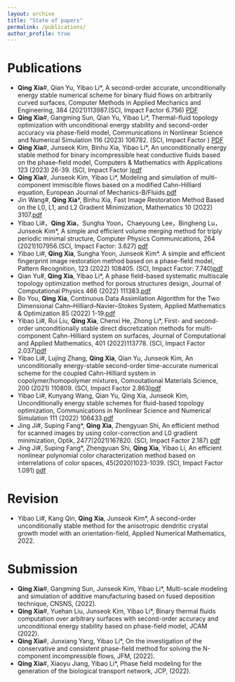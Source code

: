 ```yaml
---
layout: archive
title: "State of papers"
permalink: /publications/
author_profile: true
---
```


Publications
=======
+ **Qing Xia**#, Qian Yu, Yibao Li*, A second-order accurate, unconditionally energy stable numerical scheme for binary fluid flows on arbitrarily curved surfaces,  Computer Methods in Applied Mechanics and Engineering, 384 (2021)113987.(SCI, Impact Factor 6.756) [PDF](https://riedel12315.github.io/qingxia1.github.io/files/paper3.pdf)
+ **Qing Xia**#, Gangming Sun, Qian Yu, Yibao Li*, Thermal-fluid topology optimization with unconditional energy stability and second-order accuracy via phase-field model, Communications in Nonlinear Science and Numerical Simulation 116 (2023) 106782. (SCI, Impact Factor ) [PDF](https://riedel12315.github.io/qingxia1.github.io/files/paper12.pdf)
+ **Qing Xia**#, Junseok Kim, Binhu Xia, Yibao Li*, An unconditionally energy stable method for binary incompressible heat conductive fluids based on the phase–field model, Computers & Mathematics with Applications 123 (2023) 26-39. (SCI, Impact Factor )[pdf](https://riedel12315.github.io/qingxia1.github.io/files/paper13.pdf)
+ **Qing Xia**#, Junseok Kim, Yibao Li*, Modeling and simulation of multi-component immiscible flows based on a modified Cahn-Hilliard equation, European Journal of Mechanics-B/Fluids.[pdf](https://riedel12315.github.io/qingxia1.github.io/files/paper10.pdf)
+ Jin Wang#, **Qing Xia***, Binhu Xia, Fast Image Restoration Method Based on the L0, L1, and L2 Gradient Minimization, Mathematics 10 (2022) 3107.[pdf](https://riedel12315.github.io/qingxia1.github.io/files/paper14.pdf)
+ Yibao Li#，**Qing Xia**，Sungha Yoon，Chaeyoung Lee，Bingheng Lu，Junseok Kim*, A simple and efficient volume merging method for triply periodic minimal structure,   Computer Physics Communications, 264  (2021)107956.(SCI, Impact Factor: 3.627)  [pdf](https://riedel12315.github.io/qingxia1.github.io/files/paper2.pdf) 
+ Yibao Li#, **Qing Xia**, Sungha Yoon, Junseok Kim*. A simple and efficient fingerprint image restoration method based on a phase-field model,  Pattern Recognition, 123 (2022) 108405.  (SCI, Impact Factor: 7.740)[pdf](https://riedel12315.github.io/qingxia1.github.io/files/paper7.pdf)
+ Qian Yu#, **Qing Xia**, Yibao Li*, A phase field-based systematic multiscale topology optimization method for porous structures design, Journal of Computational Physics 466 (2022) 111383.[pdf](https://riedel12315.github.io/qingxia1.github.io/files/paper11.pdf)
+ Bo You, **Qing Xia**, Continuous Data Assimilation Algorithm for the Two Dimensional Cahn–Hilliard–Navier–Stokes System, Applied Mathematics & Optimization 85 (2022) 1-19.[pdf](https://riedel12315.github.io/qingxia1.github.io/files/paper9.pdf)
+ Yibao Li#, Rui Liu, **Qing Xia**, Chenxi He, Zhong Li*, First- and second-order unconditionally stable direct discretization methods for multi-component Cahn-Hilliard system on surfaces, Journal of Computational and Applied Mathematics, 401  (2022)113778.   (SCI, Impact Factor 2.037)[pdf](https://riedel12315.github.io/qingxia1.github.io/files/paper4.pdf)
+ Yibao Li#, Lujing Zhang, **Qing Xia**, Qian Yu, Junseok Kim, An unconditionally energy-stable second-order time-accurate numerical scheme for the coupled Cahn-Hilliard system in copolymer/homopolymer mixtures, Comoutational Materials Science,  200 (2021) 110809.  (SCI, Impact Factor 2.863)[pdf](https://riedel12315.github.io/qingxia1.github.io/files/paper6.pdf) 
+ Yibao Li#, Kunyang Wang, Qian Yu, Qing Xia, Junseok Kim, Unconditionally energy stable schemes for fluid-based topology optimization, Communications in Nonlinear Science and Numerical Simulation 111 (2022) 106433.[pdf](https://riedel12315.github.io/qingxia1.github.io/files/paper8.pdf)
+ Jing Ji#, Suping Fang*, **Qing Xia**, Zhengyuan Shi, An efficient method for scanned images by using color-correction and L0 gradient minimization, Optik, 2477(2021)167820. (SCI, Impact Factor 2.187) [pdf](https://riedel12315.github.io/qingxia1.github.io/files/paper5.pdf)
+ Jing Ji#, Suping Fang*, Zhengyuan Shi, **Qing Xia**, Yibao Li, An efficient nonlinear polynomial color characterization method based on interrelations of color spaces, 45(2020)1023-1039. (SCI, Impact Factor 1.091)  [pdf](https://riedel12315.github.io/qingxia1.github.io/files/paper1.pdf)

Revision
======
+ Yibao Li#, Kang Qin, **Qing Xia**, Junseok Kim*, A second-order unconditionally stable method for the anisotropic dendritic crystal growth model with an orientation-field, Applied Numerical Mathematics, 2022.

Submission
=====
+ **Qing Xia**#, Gangming Sun, Junseok Kim, Yibao Li*, Multi-scale modeling and simulation of additive manufacturing based on fused deposition technique, CNSNS, (2022).
+ **Qing Xia**#, Yuehan Liu, Junseok Kim, Yibao Li*, Binary thermal fluids computation over arbitrary surfaces with second-order accuracy and unconditional energy stability based on phase-field model, JCAM (2022).
+ **Qing Xia**#, Junxiang Yang, Yibao Li*, On the investigation of the conservative and consistent phase-field method for solving the N-component incompressible flows, JFM, (2022).
+ **Qing Xia**#, Xiaoyu Jiang, Yibao Li*, Phase field modeling for the generation of the biological transport network, JCP, (2022).
  
